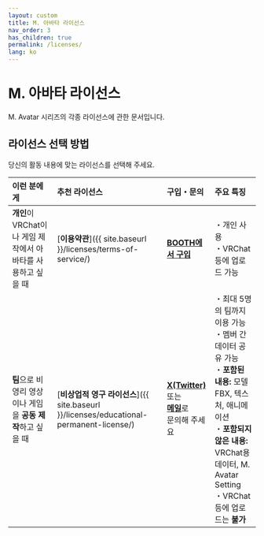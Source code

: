 ```yaml
---
layout: custom
title: M. 아바타 라이선스
nav_order: 3
has_children: true
permalink: /licenses/
lang: ko
---
```


# M. 아바타 라이선스

M. Avatar 시리즈의 각종 라이선스에 관한 문서입니다.

## 라이선스 선택 방법

당신의 활동 내용에 맞는 라이선스를 선택해 주세요.

| 이런 분에게 | 추천 라이선스 | 구입・문의 | 주요 특징 |
| :--- | :--- | :--- | :--- |
| **개인**이 VRChat이나 게임 제작에서 아바타를 사용하고 싶을 때 | [**이용약관**]({{ site.baseurl }}/licenses/terms-of-service/) | [**BOOTH에서 구입**](https://booth.pm/ja/items/6504220) | ・개인 사용<br>・VRChat 등에 업로드 가능 |
| **팀**으로 비영리 영상이나 게임을 **공동 제작**하고 싶을 때 | [**비상업적 영구 라이선스**]({{ site.baseurl }}/licenses/educational-permanent-license/) | [**X(Twitter)**](https://x.com/_emudotto) 또는<br>[**메일**](mailto:emudotto20210904@gmail.com)로<br>문의해 주세요 | ・최대 5명의 팀까지 이용 가능<br>・멤버 간 데이터 공유 가능<br>・**포함된 내용:** 모델 FBX, 텍스처, 애니메이션<br>・**포함되지 않은 내용:** VRChat용 데이터, M. Avatar Setting<br>・VRChat 등에 업로드는 **불가** | 
